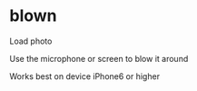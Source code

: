 # blown

Load photo

Use the microphone or screen to blow it around

Works best on device iPhone6 or higher
